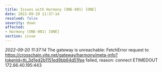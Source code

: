 ```yaml
---
title: Issues with Harmony (ONE-001) [ONE]
date: 2022-09-20 11:37:14
resolved: false
severity: down
affected:
- Harmony (ONE-001) [ONE]
section: issue
---
```


*2022-09-20 11:37:14* The gateway is unreachable: FetchError request to https://crosschain.vite.net/gateway/harmony/meta-info?tokenId=tti_3d1ed2b1151ed9bb64d51fee failed, reason: connect ETIMEDOUT 172.66.40.195:443